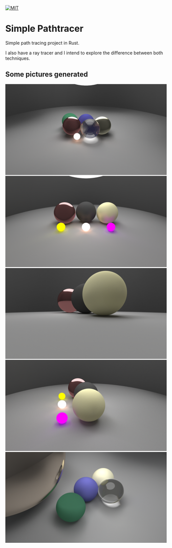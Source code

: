 [![MIT](https://img.shields.io/badge/license-MIT-green.svg?style=flat-square)](./LICENSE)

# Simple Pathtracer

Simple path tracing project in Rust.

I also have a ray tracer and I intend to explore the difference between both techniques.

## Some pictures generated

![1](/images/refracted-light.png?raw=true)
![2](/images/small-lights.png?raw=true)
![3](/images/side-balls.png?raw=true)
![4](/images/small-lights-side.png?raw=true)
![4](/images/nice-balls.png?raw=true)
